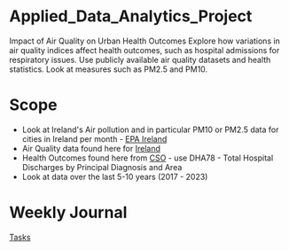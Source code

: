 # Applied_Data_Analytics_Project
Impact of Air Quality on Urban Health Outcomes Explore how variations in air quality indices affect health outcomes, such as hospital admissions for respiratory issues. Use publicly available air quality datasets and health statistics. Look at measures such as PM2.5 and PM10.

# Scope
* Look at Ireland's Air pollution and in particular PM10 or PM2.5 data for cities in Ireland per month - [EPA Ireland](https://eparesearch.epa.ie/safer/dataAndResources/mostPopularResources.jsp?type=download)
* Air Quality data found here for [Ireland](https://airquality.ie/readings)
* Health Outcomes found here from [CSO](https://data.cso.ie/) - use DHA78 - Total Hospital Discharges by Principal Diagnosis and Area
* Look at data over the last 5-10 years (2017 - 2023)
# Weekly Journal
[Tasks](https://studentdkit-my.sharepoint.com/:x:/r/personal/mullaneyh_dkit_ie/_layouts/15/Doc.aspx?sourcedoc=%7BCEE35F03-E29F-49CE-80E3-1F5A28AA4116%7D&file=Leon%20Smyth_Weekly%20Goals.xlsx&action=default&mobileredirect=true)



